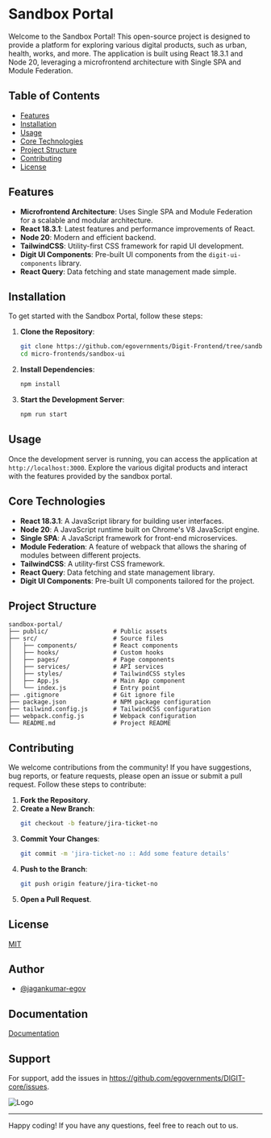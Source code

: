 # Sandbox Portal

Welcome to the Sandbox Portal! This open-source project is designed to provide a platform for exploring various digital products, such as urban, health, works, and more. The application is built using React 18.3.1 and Node 20, leveraging a microfrontend architecture with Single SPA and Module Federation.

## Table of Contents

- [Features](#features)
- [Installation](#installation)
- [Usage](#usage)
- [Core Technologies](#core-technologies)
- [Project Structure](#project-structure)
- [Contributing](#contributing)
- [License](#license)

## Features

- **Microfrontend Architecture**: Uses Single SPA and Module Federation for a scalable and modular architecture.
- **React 18.3.1**: Latest features and performance improvements of React.
- **Node 20**: Modern and efficient backend.
- **TailwindCSS**: Utility-first CSS framework for rapid UI development.
- **Digit UI Components**: Pre-built UI components from the `digit-ui-components` library.
- **React Query**: Data fetching and state management made simple.

## Installation

To get started with the Sandbox Portal, follow these steps:

1. **Clone the Repository**:
    ```sh
    git clone https://github.com/egovernments/Digit-Frontend/tree/sandbox-develop.git
    cd micro-frontends/sandbox-ui
    ```

2. **Install Dependencies**:
    ```sh
    npm install
    ```

3. **Start the Development Server**:
    ```sh
    npm run start
    ```

## Usage

Once the development server is running, you can access the application at `http://localhost:3000`. Explore the various digital products and interact with the features provided by the sandbox portal.

## Core Technologies

- **React 18.3.1**: A JavaScript library for building user interfaces.
- **Node 20**: A JavaScript runtime built on Chrome's V8 JavaScript engine.
- **Single SPA**: A JavaScript framework for front-end microservices.
- **Module Federation**: A feature of webpack that allows the sharing of modules between different projects.
- **TailwindCSS**: A utility-first CSS framework.
- **React Query**: Data fetching and state management library.
- **Digit UI Components**: Pre-built UI components tailored for the project.

## Project Structure

```
sandbox-portal/
├── public/                  # Public assets
├── src/                     # Source files
│   ├── components/          # React components
│   ├── hooks/               # Custom hooks
│   ├── pages/               # Page components
│   ├── services/            # API services
│   ├── styles/              # TailwindCSS styles
│   ├── App.js               # Main App component
│   └── index.js             # Entry point
├── .gitignore               # Git ignore file
├── package.json             # NPM package configuration
├── tailwind.config.js       # TailwindCSS configuration
├── webpack.config.js        # Webpack configuration
└── README.md                # Project README
```

## Contributing

We welcome contributions from the community! If you have suggestions, bug reports, or feature requests, please open an issue or submit a pull request. Follow these steps to contribute:

1. **Fork the Repository**.
2. **Create a New Branch**:
    ```sh
    git checkout -b feature/jira-ticket-no
    ```
3. **Commit Your Changes**:
    ```sh
    git commit -m 'jira-ticket-no :: Add some feature details'
    ```
4. **Push to the Branch**:
    ```sh
    git push origin feature/jira-ticket-no
    ```
5. **Open a Pull Request**.

## License

[MIT](https://choosealicense.com/licenses/mit/)


## Author

- [@jagankumar-egov](https://www.github.com/jagankumar-egov)


## Documentation

[Documentation](https://https://core.digit.org/guides/developer-guide/ui-developer-guide/digit-ui)


## Support

For support, add the issues in https://github.com/egovernments/DIGIT-core/issues.



![Logo](https://s3.ap-south-1.amazonaws.com/works-dev-asset/mseva-white-logo.png)

---

Happy coding! If you have any questions, feel free to reach out to us.